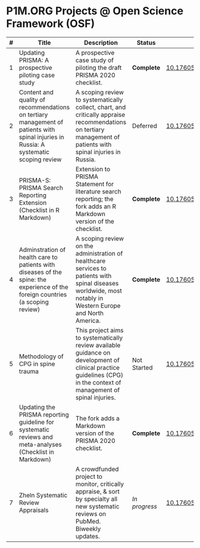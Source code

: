 # P1M.ORG Projects @ Open Science Framework (OSF)

| # | Title | Description | Status | DOI | 
|---|-------|-------------|--------|-----|
| 1 | Updating PRISMA: A prospective piloting case study | A prospective case study of piloting the draft PRISMA 2020 checklist. | **Complete** | [10.17605/OSF.IO/MKCB5](https://doi.org/10.17605/OSF.IO/MKCB5) |
| 2 | Content and quality of recommendations on tertiary management of patients with spinal injuries in Russia: A systematic scoping review | A scoping review to systematically collect, chart, and critically appraise recommendations on tertiary management of patients with spinal injuries in Russia. | Deferred | [10.17605/OSF.IO/7VX5N](https://doi.org/10.17605/OSF.IO/7VX5N) |
| 3 | PRISMA-S: PRISMA Search Reporting Extension (Checklist in R Markdown) | Extension to PRISMA Statement for literature search reporting; the fork adds an R Markdown version of the checklist. | **Complete** | [10.17605/OSF.IO/H6SYK](https://doi.org/10.17605/OSF.IO/H6SYK) |
| 4 | Adminstration of health care to patients with diseases of the spine: the experience of the foreign countries (a scoping review) | A scoping review on the administration of healthcare services to patients with spinal diseases worldwide, most notably in Western Europe and North America. | **Complete** | [10.17605/OSF.IO/5JGN4](https://doi.org/10.17605/OSF.IO/5JGN4) |
| 5 | Methodology of CPG in spine trauma | This project aims to systematically review available guidance on development of clinical practice guidelines (CPG) in the context of management of spinal injuries. | Not Started | [10.17605/OSF.IO/982NG](https://doi.org/10.17605/OSF.IO/982NG) |
| 6 | Updating the PRISMA reporting guideline for systematic reviews and meta-analyses (Checklist in Markdown) | The fork adds a Markdown version of the PRISMA 2020 checklist. | **Complete** | [10.17605/OSF.IO/7AC5F](https://doi.org/10.17605/OSF.IO/7AC5F) |
| 7 | Zheln Systematic Review Appraisals | A crowdfunded project to monitor, critically appraise, & sort by specialty all new systematic reviews on PubMed. Biweekly updates. | _In progress_ | [10.17605/OSF.IO/EJKFC](https://doi.org/10.17605/OSF.IO/EJKFC) |
